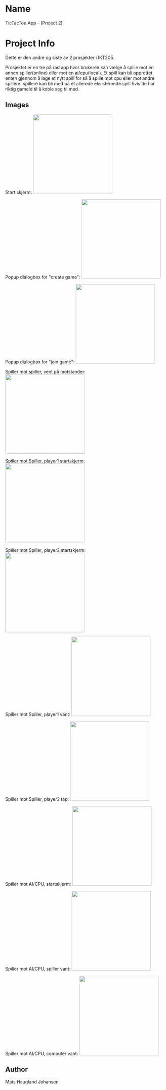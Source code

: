# Name

TicTacToe App - (Project 2)

# Project Info

Dette er den andre og siste av 2 prosjekter i IKT205.

Prosjektet er en tre på rad app hvor brukeren kan vælge å spille mot en annen spiller(online) eller mot en ai/cpu(local).
Et spill kan bli opprettet enten gjennom å lage et nytt spill for så å spille mot cpu eller mot andre spillere.
spillere kan bli med på et allerede eksisterende spill hvis de har riktig gameId til å koble seg til med.


## Images
Start skjerm:
<img src="https://github.com/JetVac486/IKT205-Project-2-TicTacToe/tree/master/Images.Startscreen.png" width="250"/>

Popup dialogbox for "create game":
<img src="https://github.com/JetVac486/IKT205-Project-2-TicTacToe/tree/master/Images.Startgame_dialog.png" width="250"/>

Popup dialogbox for "join game":
<img src="https://github.com/JetVac486/IKT205-Project-2-TicTacToe/tree/master/Images.Joingame_dialog.png" width="250"/>

Spiller mot spiller, vent på motstander:
<img src="https://github.com/JetVac486/IKT205-Project-2-TicTacToe/tree/master/Images.onlinegame_waiting.png" width="250"/>

Spiller mot Spiller, player1 startskjerm:
<img src="https://github.com/JetVac486/IKT205-Project-2-TicTacToe/tree/master/Images.onlinegame_player1_screen.png" width="250"/>

Spiller mot Spiller, player2 startskjerm:
<img src="https://github.com/JetVac486/IKT205-Project-2-TicTacToe/tree/master/Images.Onlinegame_player2_screen.png" width="250"/>

Spiller mot Spiller, player1 vant:
<img src="https://github.com/JetVac486/IKT205-Project-2-TicTacToe/tree/master/Images.Onlinegame_player1_win" width="250"/>

Spiller mot Spiller, player2 tap:
<img src="https://github.com/JetVac486/IKT205-Project-2-TicTacToe/tree/master/Images.Onlinegame_player2_lose.png" width="250"/>

Spiller mot AI/CPU, startskjerm:
<img src="https://github.com/JetVac486/IKT205-Project-2-TicTacToe/tree/master/Images.player_vs_cpu_screen.png" width="250"/>

Spiller mot AI/CPU, spiller vant:
<img src="https://github.com/JetVac486/IKT205-Project-2-TicTacToe/tree/master/Images.player_vs_cpu_player_win.png" width="250"/>

Spiller mot AI/CPU, computer vant:
<img src="https://github.com/JetVac486/IKT205-Project-2-TicTacToe/tree/master/Images.Player_vs_cpu_cpu_win.png" width="250"/>

## Author

Mats Haugland Johansen